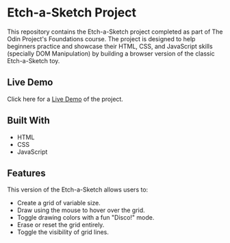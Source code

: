 # Etch-a-Sketch Project

This repository contains the Etch-a-Sketch project completed as part of The Odin Project's Foundations course. The project is designed to help beginners practice and showcase their HTML, CSS, and JavaScript skills (specially DOM Manipulation) by building a browser version of the classic Etch-a-Sketch toy.

## Live Demo

Click here for a [Live Demo](https://paulomborges.github.io/odin-etch-a-sketch/) of the project.

## Built With

- HTML
- CSS
- JavaScript

## Features

This version of the Etch-a-Sketch allows users to:
- Create a grid of variable size.
- Draw using the mouse to hover over the grid.
- Toggle drawing colors with a fun "Disco!" mode.
- Erase or reset the grid entirely.
- Toggle the visibility of grid lines.


